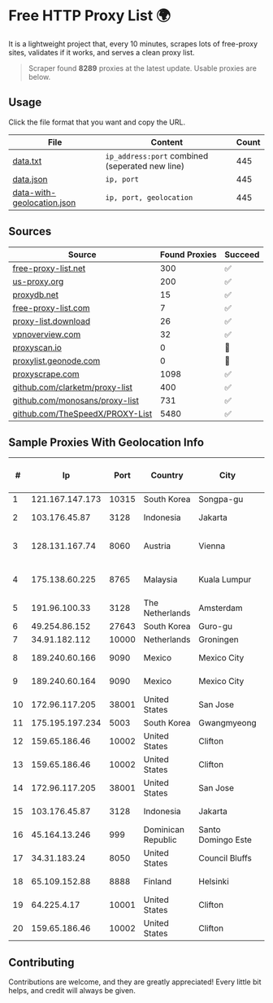 
# Free HTTP Proxy List 🌍

It is a lightweight project that, every 10 minutes, scrapes lots of free-proxy sites, validates if it works, and serves a clean proxy list.


> Scraper found **8289** proxies at the latest update. Usable proxies are below.

## Usage

Click the file format that you want and copy the URL.


|File|Content|Count|
|----|-------|-----|
|[data.txt](https://raw.githubusercontent.com/themiralay/Proxy-List-World/master/data.txt)|`ip_address:port` combined (seperated new line)|445|
|[data.json](https://raw.githubusercontent.com/themiralay/Proxy-List-World/master/data.json)|`ip, port`|445|
|[data-with-geolocation.json](https://raw.githubusercontent.com/themiralay/Proxy-List-World/master/data-with-geolocation.json)|`ip, port, geolocation`|445|

## Sources

|Source|Found Proxies|Succeed|
|------|-------------|-------|
|[free-proxy-list.net](https://free-proxy-list.net)|300|✅|
|[us-proxy.org](https://www.us-proxy.org)|200|✅|
|[proxydb.net](http://proxydb.net)|15|✅|
|[free-proxy-list.com](https://free-proxy-list.com/?page=&port=&type%5B%5D=http&type%5B%5D=https&up_time=0&search=Search)|7|✅|
|[proxy-list.download](https://www.proxy-list.download/HTTP)|26|✅|
|[vpnoverview.com](https://vpnoverview.com/privacy/anonymous-browsing/free-proxy-servers)|32|✅|
|[proxyscan.io](https://www.proxyscan.io)|0|🚫|
|[proxylist.geonode.com](https://proxylist.geonode.com/api/proxy-list?limit=300&page=1&sort_by=lastChecked&sort_type=desc&protocols=http,https)|0|🚫|
|[proxyscrape.com](https://api.proxyscrape.com/v2/?request=displayproxies&protocol=http&timeout=10000&country=all&ssl=all&anonymity=all)|1098|✅|
|[github.com/clarketm/proxy-list](https://raw.githubusercontent.com/clarketm/proxy-list/master/proxy-list-raw.txt)|400|✅|
|[github.com/monosans/proxy-list](https://raw.githubusercontent.com/monosans/proxy-list/main/proxies/http.txt)|731|✅|
|[github.com/TheSpeedX/PROXY-List](https://raw.githubusercontent.com/TheSpeedX/PROXY-List/master/http.txt)|5480|✅|


## Sample Proxies With Geolocation Info

|#|Ip|Port|Country|City|Internet Service Provider|
|-|--|----|-------|----|-------------------------|
|1|121.167.147.173|10315|South Korea|Songpa-gu|Korea Telecom|
|2|103.176.45.87|3128|Indonesia|Jakarta|PT Era Digital Media|
|3|128.131.167.74|8060|Austria|Vienna|Technische Universitat Wien|
|4|175.138.60.225|8765|Malaysia|Kuala Lumpur|Telekom Malaysia Berhad|
|5|191.96.100.33|3128|The Netherlands|Amsterdam|NovoServe B.V.|
|6|49.254.86.152|27643|South Korea|Guro-gu|Korea Telecom|
|7|34.91.182.112|10000|Netherlands|Groningen|Google LLC|
|8|189.240.60.166|9090|Mexico|Mexico City|Uninet S.A. de C.V.|
|9|189.240.60.164|9090|Mexico|Mexico City|Uninet S.A. de C.V.|
|10|172.96.117.205|38001|United States|San Jose|Zenlayer Inc|
|11|175.195.197.234|5003|South Korea|Gwangmyeong|Korea Telecom|
|12|159.65.186.46|10002|United States|Clifton|DigitalOcean, LLC|
|13|159.65.186.46|10002|United States|Clifton|DigitalOcean, LLC|
|14|172.96.117.205|38001|United States|San Jose|Zenlayer Inc|
|15|103.176.45.87|3128|Indonesia|Jakarta|PT Era Digital Media|
|16|45.164.13.246|999|Dominican Republic|Santo Domingo Este|GUESTCHOICE TV RD, S.R.L|
|17|34.31.183.24|8050|United States|Council Bluffs|Google LLC|
|18|65.109.152.88|8888|Finland|Helsinki|Hetzner Online GmbH|
|19|64.225.4.17|10001|United States|Clifton|DigitalOcean, LLC|
|20|159.65.186.46|10002|United States|Clifton|DigitalOcean, LLC|



## Contributing

Contributions are welcome, and they are greatly appreciated! Every
little bit helps, and credit will always be given.

